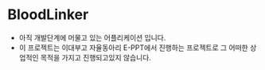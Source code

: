 # BloodLinker
 - 아직 개발단계에 머물고 있는 어플리케이션 입니다.
 - 이 프로젝트는 이대부고 자율동아리 E-PPT에서 진행하는 프로젝트로
   그 어떠한 상업적인 목적을 가지고 진행되고있지 않습니다.
